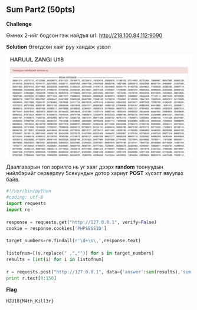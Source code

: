 ## Sum Part2 (50pts)
**Challenge**

Өмнөх 2-ийг бодсон гэж найдъя url: http://218.100.84.112:9090

**Solution**
Өгөгдсөн хаяг руу хандаж үзвэл

![HZU18](https://github.com/enhbold/HZU18-2018/blob/master/include/39091920-f5659102-4631-11e8-837f-3b2da95f3fae.png)

Даалгаварын гол зорилго нь уг хаяг дээрх **random** тоонуудын нийлбэрийг серверлүү 5секундын дотор хариуг **POST** хүсэлт явуулах байв.

```python
#!/usr/bin/python
#coding: utf-8
import requests
import re

response = requests.get("http://127.0.0.1", verify=False)
cookie = response.cookies['PHPSESSID']

target_numbers=re.findall(r'\d+\s\,',response.text)

listofnum=[(s.replace(" ,","")) for s in target_numbers]
results = [int(i) for i in listofnum]

r = requests.post("http://127.0.0.1", data={'answer':sum(results),'sum':'Илгээх'}, headers={'Cookie': 'PHPSESSID=' + cookie})
print r.text[0:150]
```
**Flag**
```
HZU18{M4th_Kill3r}
```
